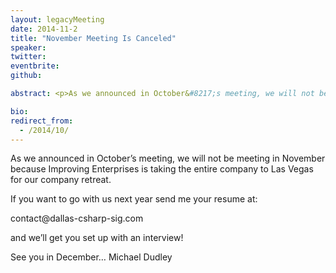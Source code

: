 ```yaml
---
layout: legacyMeeting
date: 2014-11-2
title: "November Meeting Is Canceled"
speaker:
twitter:
eventbrite:
github:

abstract: <p>As we announced in October&#8217;s meeting, we will not be meeting in November because Improving Enterprises is taking the entire company to Las Vegas for our company retreat.</p><p>If you want to go with us next year send me your resume at:</p><p>contact@dallas-csharp-sig.com</p><p>and we&#8217;ll get you set up with an interview!</p><p>See you in December&#8230; Michael Dudley</p>

bio:
redirect_from:
  - /2014/10/
---
```


<p>As we announced in October&#8217;s meeting, we will not be meeting in November because Improving Enterprises is taking the entire company to Las Vegas for our company retreat.</p>
<p>If you want to go with us next year send me your resume at:</p>
<p>contact@dallas-csharp-sig.com</p>
<p>and we&#8217;ll get you set up with an interview!</p>
<p>See you in December&#8230; Michael Dudley</p>

